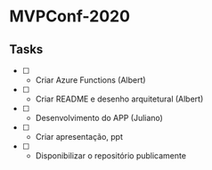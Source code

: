 # MVPConf-2020

## Tasks
- [ ] - Criar Azure Functions (Albert)
- [ ] - Criar README e desenho arquitetural (Albert)
- [ ] - Desenvolvimento do APP (Juliano)
- [ ] - Criar apresentação, ppt
- [ ] - Disponibilizar o repositório publicamente


